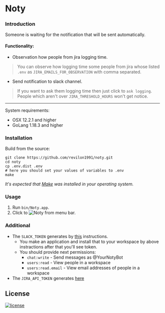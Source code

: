 # Noty

### Introduction
Someone is waiting for the notification that will be sent automatically.

#### Functionality:
* Observation how people from jira logging time.
> You can observe how logging time some people from jira whose listed `.env` as `JIRA_EMAILS_FOR_OBSERVATION` with comma separated.
* Send notification to slack channel.
> If you want to ask them logging time then just click to `ask logging`. People which aren't over `JIRA_THRESHOLD_HOURS` won't get notice. 

----
System requirements:
* OSX 12.2.1 and higher
* GoLang 1.18.3 and higher

### Installation
Build from the source:
```shell
git clone https://github.com/revilon1991/noty.git
cd noty
cp .env.dist .env
# here you should set your values of variables to .env
make
```
_It's expected that [Make](https://www.gnu.org/software/make/) was installed in your operating system._

### Usage
1. Run `bin/Noty.app`.
2. Click to ![Noty](./Resources/icon-xss.png "Noty") from menu bar.

### Additional
* The `SLACK_TOKEN` generates by [this](https://slack.com/help/articles/215770388-Create-and-regenerate-API-tokens#custom-or-third-party-app-tokens) instructions.
    * You make an application and install that to your workspace by above instractions after that you'll see token.
    * You should provide next permissions:
        * `chat:write` - Send messages as @YourNotyBot
        * `users:read` - View people in a workspace
        * `users:read.email` - View email addresses of people in a workspace
* The `JIRA_API_TOKEN` generates [here](https://id.atlassian.com/manage-profile/security/api-tokens)

License
-------

[![license](https://img.shields.io/badge/License-MIT-green.svg?style=flat-square)](./LICENSE)
